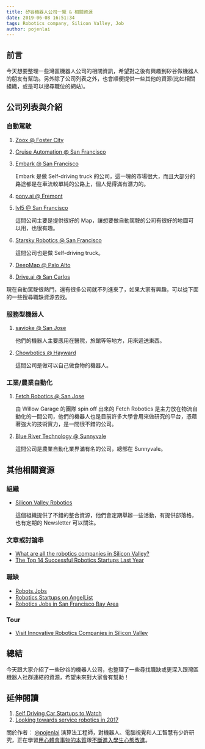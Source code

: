 ```yaml
---
title: 矽谷機器人公司一覽 & 相關資源
date: 2019-06-08 16:51:34
tags: Robotics company, Silicon Valley, Job
author: pojenlai
---
```


## 前言

今天想要整理一些灣區機器人公司的相關資訊，希望對之後有興趣到矽谷做機器人的朋友有幫助。另外除了公司列表之外，也會順便提供一些其他的資源(比如相關組織，或是可以搜尋職位的網站)。

## 公司列表與介紹

### 自動駕駛

1. [Zoox @ Foster City](http://zoox.com)
2. [Cruise Automation @ San Francisco](https://getcruise.com)
3. [Embark @ San Francisco](https://embarktrucks.com)

    Embark 是做 Self-driving truck 的公司，這一塊的市場很大，而且大部分的路途都是在車流較單純的公路上，個人覺得滿有潛力的。

4. [pony.ai @ Fremont](https://www.pony.ai)
5. [lvl5 @ San Francisco](https://lvl5.ai)

    這間公司主要是提供很好的 Map，讓想要做自動駕駛的公司有很好的地圖可以用，也很有趣。

6. [Starsky Robotics @ San Francisco](https://www.starsky.io)

    這間公司也是做 Self-driving truck。

7. [DeepMap @ Palo Alto](https://www.deepmap.ai)
8. [Drive.ai @ San Carlos](https://www.drive.ai)

現在自動駕駛很熱門，還有很多公司就不列進來了，如果大家有興趣，可以從下面的一些搜尋職缺資源去找。

### 服務型機器人

1. [savioke @ San Jose](http://www.savioke.com)

    他們的機器人主要應用在醫院，旅館等等地方，用來遞送東西。

2. [Chowbotics @ Hayward](http://www.chowbotics.com)

    這間公司是做可以自己做食物的機器人。

### 工業/農業自動化

1. [Fetch Robotics @ San Jose](https://fetchrobotics.com)
    
    由 Willow Garage 的團隊 spin off 出來的 Fetch Robotics 是主力放在物流自動化的一間公司，他們的機器人也是目前許多大學會用來做研究的平台，憑藉著強大的技術實力，是一間很不錯的公司。

2. [Blue River Technology @ Sunnyvale](http://www.bluerivertechnology.com)

    這間公司是農業自動化業界滿有名的公司，總部在 Sunnyvale。

## 其他相關資源

### 組織

- [Silicon Valley Robotics](https://svrobo.org/)

    這個組織提供了不錯的整合資源，他們會定期舉辦一些活動，有提供部落格，也有定期的 Newsletter 可以關注。

### 文章或討論串

- [What are all the robotics companies in Silicon Valley?](https://www.quora.com/What-are-all-the-robotics-companies-in-Silicon-Valley)
- [The Top 14 Successful Robotics Startups Last Year](https://blog.robotiq.com/the-top-14-successful-robotics-startups-last-year)

### 職缺

- [Robots.Jobs](https://www.robots.jobs)
- [Robotics Startups on AngelList](https://angel.co/robotics)
- [Robotics Jobs in San Francisco Bay Area](https://www.indeed.com/q-Robotics-l-San-Francisco-Bay-Area,-CA-jobs.html)

### Tour

- [Visit Innovative Robotics Companies in Silicon Valley](https://www.siliconvalley.tours/profiles/visit-robotics-startups/)

## 總結

今天跟大家介紹了一些矽谷的機器人公司，也整理了一些尋找職缺或更深入跟灣區機器人社群連結的資源，希望未來對大家會有幫助！

## 延伸閱讀

1. [Self Driving Car Startups to Watch](https://angel.co/job-collections/top-self-driving-cars-startups)
2. [Looking towards service robotics in 2017](https://medium.com/silicon-valley-robotics/looking-towards-service-robotics-in-2017-ad1e0c7c6306)

關於作者：
[@pojenlai](https://pojenlai.wordpress.com/) 演算法工程師，對機器人、電腦視覺和人工智慧有少許研究，正在學習[用心體會事物的本質](https://buzzorange.com/techorange/2017/07/10/elon-musk-first-principle/)跟[不斷進入學生心態改進](https://www.ted.com/talks/eduardo_briceno_how_to_get_better_at_the_things_you_care_about)。
